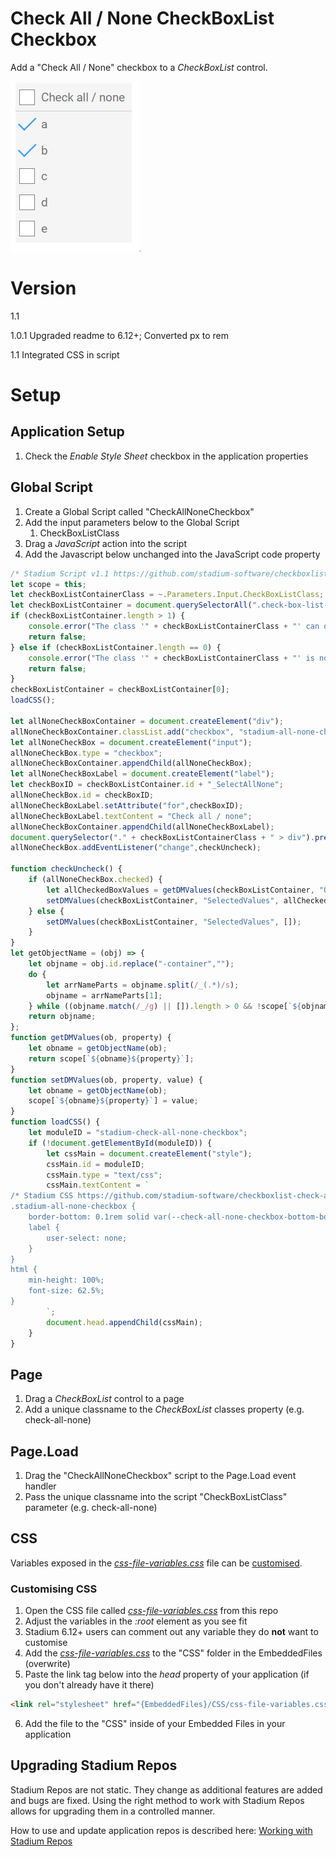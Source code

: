 # Check All / None CheckBoxList Checkbox <!-- omit in toc -->

Add a "Check All / None" checkbox to a *CheckBoxList* control. 

![](images/View.gif)

# Version
1.1

1.0.1 Upgraded readme to 6.12+; Converted px to rem

1.1 Integrated CSS in script

# Setup

## Application Setup
1. Check the *Enable Style Sheet* checkbox in the application properties

## Global Script
1. Create a Global Script called "CheckAllNoneCheckbox"
2. Add the input parameters below to the Global Script
   1. CheckBoxListClass
3. Drag a *JavaScript* action into the script
4. Add the Javascript below unchanged into the JavaScript code property
```javascript
/* Stadium Script v1.1 https://github.com/stadium-software/checkboxlist-check-all-none */
let scope = this;
let checkBoxListContainerClass = ~.Parameters.Input.CheckBoxListClass;
let checkBoxListContainer = document.querySelectorAll(".check-box-list-container." + checkBoxListContainerClass);
if (checkBoxListContainer.length > 1) {
    console.error("The class '" + checkBoxListContainerClass + "' can only be assigned to one CheckBoxList control");
    return false;
} else if (checkBoxListContainer.length == 0) {
    console.error("The class '" + checkBoxListContainerClass + "' is not assigned to any CheckBoxList control");
    return false;
}
checkBoxListContainer = checkBoxListContainer[0];
loadCSS();

let allNoneCheckBoxContainer = document.createElement("div");
allNoneCheckBoxContainer.classList.add("checkbox", "stadium-all-none-checkbox");
let allNoneCheckBox = document.createElement("input");
allNoneCheckBox.type = "checkbox";
allNoneCheckBoxContainer.appendChild(allNoneCheckBox);
let allNoneCheckBoxLabel = document.createElement("label");
let checkBoxID = checkBoxListContainer.id + "_SelectAllNone";
allNoneCheckBox.id = checkBoxID;
allNoneCheckBoxLabel.setAttribute("for",checkBoxID);
allNoneCheckBoxLabel.textContent = "Check all / none";
allNoneCheckBoxContainer.appendChild(allNoneCheckBoxLabel);
document.querySelector("." + checkBoxListContainerClass + " > div").prepend(allNoneCheckBoxContainer);
allNoneCheckBox.addEventListener("change",checkUncheck);

function checkUncheck() {
    if (allNoneCheckBox.checked) {
        let allCheckedBoxValues = getDMValues(checkBoxListContainer, "Options").map(a => a.value);
        setDMValues(checkBoxListContainer, "SelectedValues", allCheckedBoxValues);
    } else {
        setDMValues(checkBoxListContainer, "SelectedValues", []);
    }
}
let getObjectName = (obj) => {
    let objname = obj.id.replace("-container","");
    do {
        let arrNameParts = objname.split(/_(.*)/s);
        objname = arrNameParts[1];
    } while ((objname.match(/_/g) || []).length > 0 && !scope[`${objname}Classes`]);
    return objname;
};
function getDMValues(ob, property) {
    let obname = getObjectName(ob);
    return scope[`${obname}${property}`];
}
function setDMValues(ob, property, value) {
    let obname = getObjectName(ob);
    scope[`${obname}${property}`] = value;
}
function loadCSS() {
    let moduleID = "stadium-check-all-none-checkbox";
    if (!document.getElementById(moduleID)) {
        let cssMain = document.createElement("style");
        cssMain.id = moduleID;
        cssMain.type = "text/css";
        cssMain.textContent = `
/* Stadium CSS https://github.com/stadium-software/checkboxlist-check-all-none */
.stadium-all-none-checkbox {
	border-bottom: 0.1rem solid var(--check-all-none-checkbox-bottom-border-color, var(--GENERAL-BORDER-COLOR, #ccc));
	label {
		user-select: none;
	}
}
html {
    min-height: 100%;
    font-size: 62.5%;
}        
        `;
        document.head.appendChild(cssMain);
    }
}
```

## Page
1. Drag a *CheckBoxList* control to a page
2. Add a unique classname to the *CheckBoxList* classes property (e.g. check-all-none)

## Page.Load
1. Drag the "CheckAllNoneCheckbox" script to the Page.Load event handler
2. Pass the unique classname into the script "CheckBoxListClass" parameter (e.g. check-all-none)

## CSS
Variables exposed in the [*css-file-variables.css*](css-file-variables.css) file can be [customised](#customising-css).

### Customising CSS
1. Open the CSS file called [*css-file-variables.css*](css-file-variables.css) from this repo
2. Adjust the variables in the *:root* element as you see fit
3. Stadium 6.12+ users can comment out any variable they do **not** want to customise
4. Add the [*css-file-variables.css*](css-file-variables.css) to the "CSS" folder in the EmbeddedFiles (overwrite)
5. Paste the link tag below into the *head* property of your application (if you don't already have it there)
```html
<link rel="stylesheet" href="{EmbeddedFiles}/CSS/css-file-variables.css">
``` 
6. Add the file to the "CSS" inside of your Embedded Files in your application

## Upgrading Stadium Repos
Stadium Repos are not static. They change as additional features are added and bugs are fixed. Using the right method to work with Stadium Repos allows for upgrading them in a controlled manner. 

How to use and update application repos is described here: [Working with Stadium Repos](https://github.com/stadium-software/samples-upgrading)